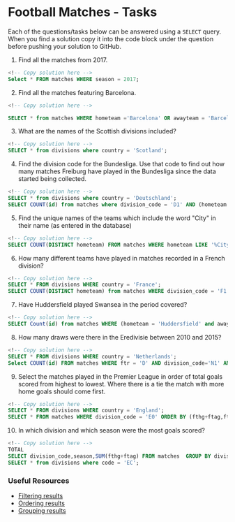 # Football Matches - Tasks

Each of the questions/tasks below can be answered using a `SELECT` query. When you find a solution copy it into the code block under the question before pushing your solution to GitHub.

1) Find all the matches from 2017.

```sql
<!-- Copy solution here -->
Select * FROM matches WHERE season = 2017;
```

2) Find all the matches featuring Barcelona.

```sql
<!-- Copy solution here -->

SELECT * from matches WHERE hometeam ='Barcelona' OR awayteam = 'Barcelona';

```

3) What are the names of the Scottish divisions included?

```sql
<!-- Copy solution here -->
SELECT * from divisions where country = 'Scotland';

```

4) Find the division code for the Bundesliga. Use that code to find out how many matches Freiburg have played in the Bundesliga since the data started being collected.

```sql
<!-- Copy solution here -->
SELECT * from divisions where country = 'Deutschland';
SELECT COUNT(id) from matches where division_code = 'D1' AND (hometeam = 'Freiburg' OR awayteam = 'Freiburg');

```

5) Find the unique names of the teams which include the word "City" in their name (as entered in the database)

```sql
<!-- Copy solution here -->
SELECT COUNT(DISTINCT hometeam) FROM matches WHERE hometeam LIKE '%City%';

```

6) How many different teams have played in matches recorded in a French division?

```sql
<!-- Copy solution here -->
SELECT * FROM divisions WHERE country = 'France';
SELECT COUNT(DISTINCT hometeam) from matches WHERE division_code = 'F1' OR division_code = 'F2';

```

7) Have Huddersfield played Swansea in the period covered?

```sql
<!-- Copy solution here -->
SELECT Count(id) from matches WHERE (hometeam = 'Huddersfield' and awayteam = 'Swansea')or(awayteam='Huddersfield' AND hometeam='Swansea');

```

8) How many draws were there in the Eredivisie between 2010 and 2015?

```sql
<!-- Copy solution here -->
SELECT * FROM divisions WHERE country = 'Netherlands';
Select COUNT(id) FROM matches WHERE ftr = 'D' AND division_code='N1' AND season<=2015 AND season >=2010;

```

9) Select the matches played in the Premier League in order of total goals scored from highest to lowest. Where there is a tie the match with more home goals should come first.

```sql
<!-- Copy solution here -->
SELECT * FROM divisions WHERE country = 'England';
SELECT * FROM matches WHERE division_code = 'E0' ORDER BY (fthg+ftag,fthg) DESC;

```

10) In which division and which season were the most goals scored?

```sql
<!-- Copy solution here -->
TOTAL 
SELECT division_code,season,SUM(fthg+ftag) FROM matches  GROUP BY division_code,season ORDER BY SUM(fthg+ftag) DESC;
SELECT * from divisions where code = 'EC';
```

### Useful Resources

- [Filtering results](https://www.w3schools.com/sql/sql_where.asp)
- [Ordering results](https://www.w3schools.com/sql/sql_orderby.asp)
- [Grouping results](https://www.w3schools.com/sql/sql_groupby.asp)